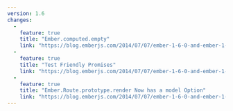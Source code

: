 ```yaml
---
version: 1.6
changes:
  -
    feature: true
    title: "Ember.computed.empty"
    link: "https://blog.emberjs.com/2014/07/07/ember-1-6-0-and-ember-1-7-0-beta-released.html"
  -
    feature: true
    title: "Test Friendly Promises"
    link: "https://blog.emberjs.com/2014/07/07/ember-1-6-0-and-ember-1-7-0-beta-released.html"
  -
    feature: true
    title: "Ember.Route.prototype.render Now has a model Option"
    link: "https://blog.emberjs.com/2014/07/07/ember-1-6-0-and-ember-1-7-0-beta-released.html"
---
```

